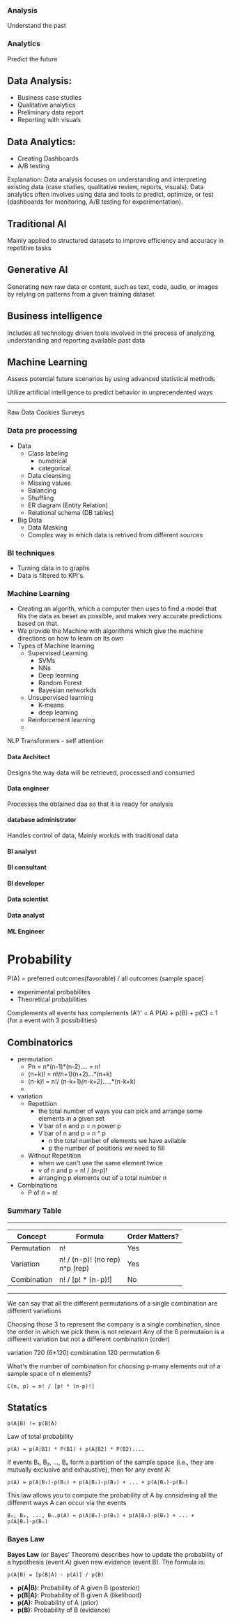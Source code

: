 ### Analysis
Understand the past

### Analytics 
Predict the future

## Data Analysis:
- Business case studies
- Qualitative analytics
- Preliminary data report
- Reporting with visuals
## Data Analytics:
- Creating Dashboards
- A/B testing

Explanation:
Data analysis focuses on understanding and interpreting existing data (case studies, qualitative review, reports, visuals).
Data analytics often involves using data and tools to predict, optimize, or test (dashboards for monitoring, A/B testing for experimentation).

## Traditional AI
Mainly applied to structured datasets to improve efficiency and accuracy in repetitive tasks

## Generative AI
Generating new raw data or content, such as text, code, audio, or images by relying on patterns from a given training dataset

## Business intelligence
Includes all technology driven tools involved in the process of analyzing, understanding and reporting available past data

## Machine Learning
Assess potential future scenarios by using advanced statistical methods

Utilize artificial intelligence to predict behavior in unprecendented ways

_____________________________________________
Raw Data
    Cookies
    Surveys

### Data pre processing
- Data
    - Class labeling
      - numerical
      - categorical
    - Data cleansing
    - Missing values
  - Balancing
  - Shuffling
  - ER diagram (Entity Relation)
  - Relational schema (DB tables)
- Big Data
  - Data Masking
  - Complex way in which data is retrived from different sources

### BI techniques
- Turning data in to graphs
- Data is filtered to KPI's.

### Machine Learning
- Creating an algorith, which a computer then uses to find a model that fits the data as beset as possible, and makes very accurate predictions based on that.
- We provide the Machine with algorithms which give the machine directions on how to learn on its own 
- Types of Machine learning
  - Supervised Learning
    - SVMs
    - NNs
    - Deep learning
    - Random Forest
    - Bayesian networkds
  - Unsupervised learning
    - K-means
    - deep learning 
  - Reinforcement learning
  - 

NLP 
Transformers - self attention

#### Data Architect
Designs the way data will be retrieved, processed and consumed
#### Data engineer
Processes the obtained daa so that it is ready for analysis
#### database administrator
Handles control of data,
Mainly workds with traditional data
#### BI analyst
#### BI consultant
#### BI developer

#### Data scientist
#### Data analyst
#### ML Engineer


# Probability
P(A) = preferred outcomes(favorable) / all outcomes (sample space)

  - experimental probabilites
  - Theoretical probabilities

Complements
    all events has complements
    (A')' = A
    P(A) + p(B) + p(C) = 1 (for a event with 3 possibilities)



## Combinatorics
- permutation
  - Pn = n*(n-1)*(n-2).... = n!
  - (n+k)! = n!*(n+1)*(n+2)...*(n+k)
  - (n-k)! = n!/ (n-k+1)*(n-k+2)*.....*(n-k+k)
  -  
- variation
  - Repetition
    - the total number of ways you can pick and arrange some elements in a given set
    - V bar of n and p  = n power p
    - V bar of n and p  = n ^ p
      -  n the total number of elements we have avilable
      -  p the number of positions we need to fill
   - Without Repetition
     - when we can't use the same element twice
     - v of n and p = n! / (n-p)!
     - arranging p elements out of a total number n
- Combinations
  - P of n = n!

### **Summary Table**

---
| Concept      | Formula                        | Order Matters? |
|--------------|-------------------------------|---------------|
| Permutation  | n!                            | Yes           |
| Variation    | n! / (n-p)! (no rep) <br> n^p (rep) | Yes           |
| Combination  | n! / [p! * (n-p)!]            | No            |
---


We can say that all the different permutations of a single combination are different variations

Choosing those 3 to represent the company is a single combination, since the order in which we pick them is not relevant
Any of the 6 permutaion is a different variation but not a different combination (order)

variation 720 (6*120)
combination 120
permutation 6

What's the number of combination for choosing p-many elements out of a sample space of n elements?
```
C(n, p) = n! / [p! * (n-p)!]
```

## Statatics
```
p(A|B) != p(B|A)
```

Law of total probability
```
p(A) = p(A|B1) * P(B1) + p(A|B2) * P(B2)....
```
If events B₁, B₂, ..., Bₙ form a partition of the sample space (i.e., they are mutually exclusive and exhaustive), then for any event A:
```
p(A) = p(A|B₁)·p(B₁) + p(A|B₂)·p(B₂) + ... + p(A|Bₙ)·p(Bₙ)
```
This law allows you to compute the probability of A by considering all the different ways A can occur via the events 
```
B₁, B₂, ..., Bₙ.p(A) = p(A|B₁)·p(B₁) + p(A|B₂)·p(B₂) + ... + p(A|Bₙ)·p(Bₙ)
```

### Bayes Law
**Bayes Law** (or Bayes’ Theorem) describes how to update the probability of a hypothesis (event A) given new evidence (event B). The formula is:
```
p(A|B) = [p(B|A) · p(A)] / p(B)
```
- **p(A|B):** Probability of A given B (posterior)
- **p(B|A):** Probability of B given A (likelihood)
- **p(A):** Probability of A (prior)
- **p(B):** Probability of B (evidence)